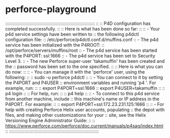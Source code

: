 # perforce-playground

::::::::::::::::::::::::::::::::::::::::::::::::::::::::::::::::::::::
::
::  P4D configuration has completed successfully.
::
::  Here is what has been done so far:
::
::  - Your p4d service settings have been written to
::    the following p4dctl configuration file:
::      /etc/perforce/p4dctl.conf.d/muffins.conf
::  - The p4d service has been initialized with the P4ROOT:
::      /opt/perforce/servers/muffins/root
::  - The p4d service has been started with the P4PORT: ssl:1666
::  - The p4d service has been set to Security Level 3.
::  - The new Perforce super-user 'takamuffin' has been created and the
::    password has been set to the one specified.
::
::  Here is what you can do now:
::
::  - You can manage it with the 'perforce' user, using the following:
::
::      sudo -u perforce p4dctl <cmd>
::
::  - You can connect to it by setting the P4PORT and P4USER
::    environment variables and running 'p4 <cmd>'. For example, run:
::
::      export P4PORT=ssl:1666
::      export P4USER=takamuffin
::
::      p4 login
::
::    For help, run:
::
::      p4 help
::
::  - To connect to this p4d service from another machine, include
::    this machine's name or IP address in the P4PORT. For example:
::
::      export P4PORT=ssl:172.23.231.125:1666
::
::  - For help with creating Perforce Helix user accounts, populating
::    the depot with files, and making other customizations for your
::    site, see the Helix Versioning Engine Administrator Guide:
::
::    https://www.perforce.com/perforce/doc.current/manuals/p4sag/index.html
::
::::::::::::::::::::::::::::::::::::::::::::::::::::::::::::::::::::::
